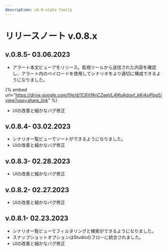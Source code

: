 ```yaml
---
description: v0.8-alpha family
---
```


# リリースノート v.0.8.x

<!--
# 🔖 リリースノート v.0.8.x
-->

## v.0.8.5- 03.06.2023

* アラート本文ビューアをリリース。監視ツールから送信された内容を確認し、アラート内のペイロードを使用してシナリオをより適切に構成できるようになりました。

{% embed url="https://drive.google.com/file/d/1C6Vf4nCZeeVL4lKoAdoyf_kKj4sjPbg5/view?usp=share_link" %}

* UIの改善と細かなバグ修正

## v.0.8.4- 03.02.2023

* シナリオ一覧ビューでソートができるようになりました。
* UIの改善と細かなバグ修正

## v.0.8.3- 02.28.2023

* UIの改善と細かなバグ修正

## v.0.8.2- 02.27.2023

* UIの改善と細かなバグ修正

## v.0.8.1- 02.23.2023

* シナリオ一覧ビューでフィルタリングと検索ができるようになりました。
* スナップショットオプションはStudioのフローに統合されました。
* UIの改善と細かなバグ修正
